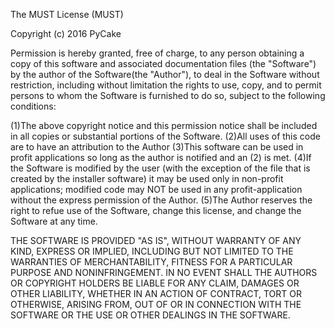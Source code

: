 The MUST License (MUST)

Copyright (c) 2016 PyCake

Permission is hereby granted, free of charge, to any person obtaining a copy
of this software and associated documentation files (the "Software") by the author of the Software(the "Author"), 
to deal in the Software without restriction, including without limitation the rights
to use, copy, and to permit persons to whom the Software is
furnished to do so, subject to the following conditions:

(1)The above copyright notice and this permission notice shall be included in all
copies or substantial portions of the Software.
(2)All uses of this code are to have an attribution to the Author
(3)This software can be used in profit applications so long as the author is 
notified and an (2) is met. 
(4)If the Software is modified by the user (with the exception of the file that is created by the installer software)
it may be used only in non-profit applications; modified code may NOT be used in any profit-application without the 
express permission of the Author.
(5)The Author reserves the right to refue use of the Software, change this license, and change the Software at any time.

THE SOFTWARE IS PROVIDED "AS IS", WITHOUT WARRANTY OF ANY KIND, EXPRESS OR
IMPLIED, INCLUDING BUT NOT LIMITED TO THE WARRANTIES OF MERCHANTABILITY,
FITNESS FOR A PARTICULAR PURPOSE AND NONINFRINGEMENT. IN NO EVENT SHALL THE
AUTHORS OR COPYRIGHT HOLDERS BE LIABLE FOR ANY CLAIM, DAMAGES OR OTHER
LIABILITY, WHETHER IN AN ACTION OF CONTRACT, TORT OR OTHERWISE, ARISING FROM,
OUT OF OR IN CONNECTION WITH THE SOFTWARE OR THE USE OR OTHER DEALINGS IN THE
SOFTWARE.
